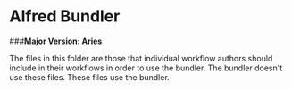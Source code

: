 Alfred Bundler
===

###__Major Version: Aries__

The files in this folder are those that individual workflow authors should
include in their workflows in order to use the bundler. The bundler doesn't
use these files. These files use the bundler.
